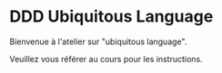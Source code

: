 # DDD Ubiquitous Language

Bienvenue à l'atelier sur "ubiquitous language".

Veuillez vous référer au cours pour les instructions.